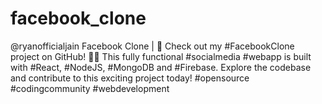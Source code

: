 # facebook_clone
@ryanofficialjain Facebook Clone | 🚀 Check out my #FacebookClone project on GitHub! 👨‍💻 This fully functional #socialmedia #webapp is built with #React, #NodeJS, #MongoDB and #Firebase. Explore the codebase and contribute to this exciting project today! #opensource #codingcommunity #webdevelopment
